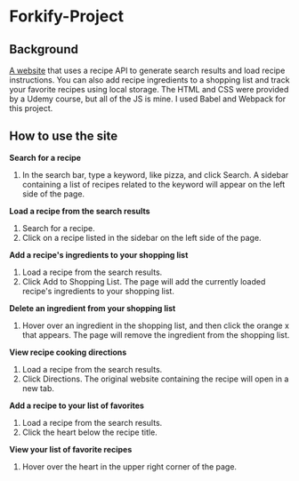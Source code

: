 # Forkify-Project
## Background
[A website](https://verumemanio.github.io/Forkify-Project/) that uses a recipe API to generate search results and load recipe instructions. You can also add recipe ingredients to a shopping list and track your favorite recipes using local storage. The HTML and CSS were provided by a Udemy course, but all of the JS is mine. I used Babel and Webpack for this project.

## How to use the site
<b>Search for a recipe</b>
1. In the search bar, type a keyword, like pizza, and click Search. A sidebar containing a list of recipes related to the keyword will appear on the left side of the page.

<b>Load a recipe from the search results</b>
1. Search for a recipe.
2. Click on a recipe listed in the sidebar on the left side of the page.

<b>Add a recipe's ingredients to your shopping list</b>
1. Load a recipe from the search results.
2. Click Add to Shopping List. The page will add the currently loaded recipe's ingredients to your shopping list.

<b>Delete an ingredient from your shopping list</b>
1. Hover over an ingredient in the shopping list, and then click the orange x that appears. The page will remove the ingredient from the shopping list.

<b>View recipe cooking directions</b>
1. Load a recipe from the search results.
2. Click Directions. The original website containing the recipe will open in a new tab.

<b>Add a recipe to your list of favorites</b>
1. Load a recipe from the search results.
2. Click the heart below the recipe title.

<b>View your list of favorite recipes</b>
1. Hover over the heart in the upper right corner of the page.
